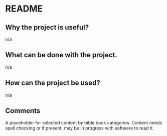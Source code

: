 # README

## Why the project is useful? 

n/a

## What can be done with the project. 

n/a

## How can the project be used? 

n/a

## Comments

A placeholder for selected content by bible book categories. Content needs spell checking or if present, may be in progress with software to read it.
